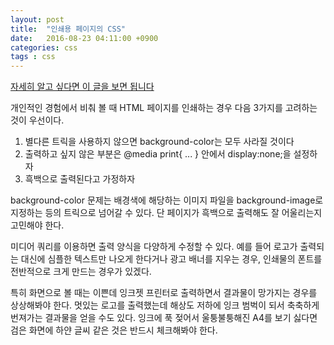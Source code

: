 ```yaml
---
layout: post
title:  "인쇄용 페이지의 CSS"
date:   2016-08-23 04:11:00 +0900
categories: css
tags : css
---
```

[자세히 알고 싶다면 이 글을 보면 됩니다][print-style-sheet-link]

개인적인 경험에서 비춰 볼 때 HTML 페이지를 인쇄하는 경우 다음 3가지를 고려하는 것이 우선이다.

1. 별다른 트릭을 사용하지 않으면 background-color는 모두 사라질 것이다
2. 출력하고 싶지 않은 부분은 @media print{ ... } 안에서 display:none;을 설정하자
3. 흑백으로 출력된다고 가정하자

background-color 문제는 배경색에 해당하는 이미지 파일을 background-image로 지정하는 등의 트릭으로 넘어갈 수 있다.
단 페이지가 흑백으로 출력해도 잘 어울리는지 고민해야 한다.

미디어 쿼리를 이용하면 출력 양식을 다양하게 수정할 수 있다. 예를 들어 로고가 출력되는 대신에 심플한 텍스트만 나오게 한다거나 광고 배너를 지우는 경우, 인쇄물의 폰트를 전반적으로 크게 만드는 경우가 있겠다.

특히 화면으로 볼 때는 이쁜데 잉크젯 프린터로 출력하면서 결과물이 망가지는 경우를 상상해봐야 한다.
멋있는 로고를 출력했는데 해상도 저하에 잉크 범벅이 되서 축축하게 번져가는 결과물을 얻을 수도 있다.
잉크에 푹 젖어서 울퉁불퉁해진 A4를 보기 싫다면 검은 화면에 하얀 글씨 같은 것은 반드시 체크해봐야 한다.


[print-style-sheet-link]:https://www.smashingmagazine.com/2011/11/how-to-set-up-a-print-style-sheet/
